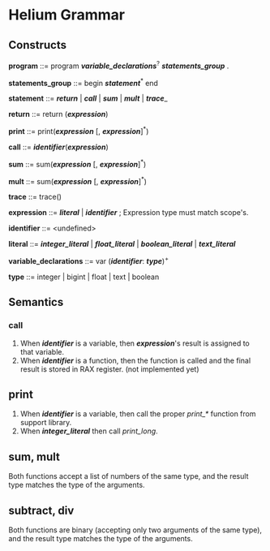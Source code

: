 # Helium Grammar #
## Constructs ##

**program** ::= program _**variable_declarations**_<sup>?</sup> _**statements_group**_ .

**statements_group** ::= begin _**statement**_<sup>*</sup> end

**statement** ::= _**return**_ | _**call**_ | _**sum**_ | _**mult**_ | _**trace**__

**return** ::= return (_**expression**_)

**print** ::= print(_**expression**_ [, _**expression**_]<sup>*</sup>)

**call** ::= _**identifier**_(_**expression**_)

**sum** ::= sum(_**expression**_ [, _**expression**_]<sup>*</sup>)

**mult** ::= sum(_**expression**_ [, _**expression**_]<sup>*</sup>)

**trace** ::= trace()

**expression** ::= _**literal**_ | _**identifier**_ ; Expression type must match scope's.

**identifier** ::= &lt;undefined&gt;

**literal** ::= _**integer_literal**_ | _**float_literal**_ | _**boolean_literal**_ | _**text_literal**_

**variable_declarations** ::= var (_**identifier**_: _**type**_)<sup>+</sup>

**type** ::= integer | bigint | float | text | boolean

## Semantics ##

### call ###

1. When _**identifier**_ is a variable, then _**expression**_'s result is assigned to that variable.
2. When _**identifier**_ is a function, then the function is called and the final result is stored in RAX register. (not implemented yet)

## print ##

1. When _**identifier**_ is a variable, then call the proper _print\_*_ function from support library.
2. When _**integer_literal**_ then call  _print\_long_.

## sum, mult ##

Both functions accept a list of numbers of the same type, and the result type matches the type of the arguments.

## subtract, div ##

Both functions are binary (accepting only two arguments of the same type), and the result type matches the type of the arguments.